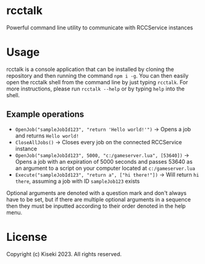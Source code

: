 # rcctalk
Powerful command line utility to communicate with RCCService instances

# Usage
rcctalk is a console application that can be installed by cloning the repository and then running the command `npm i -g`. You can then easily open the rcctalk shell from the command line by just typing `rcctalk`. For more instructions, please run `rcctalk --help` or by typing `help` into the shell.

## Example operations
- `OpenJob("sampleJobId123", "return 'Hello world!'")` -> Opens a job and returns `Hello world!`
- `CloseAllJobs()` -> Closes every job on the connected RCCService instance
- `OpenJob("sampleJobId123", 5000, "c:/gameserver.lua", [53640])` -> Opens a job with an expiration of 5000 seconds and passes 53640 as an argument to a script on your computer located at `c:/gameserver.lua`
- `Execute("sampleJobId123", "return a", ["hi there!"])` -> Will return `hi there`, assuming a job with ID `sampleJob123` exists

Optional arguments are denoted with a question mark and don't always have to be set, but if there are multiple optional arguments in a sequence then they must be inputted according to their order denoted in the help menu.

# License
Copyright (c) Kiseki 2023. All rights reserved.